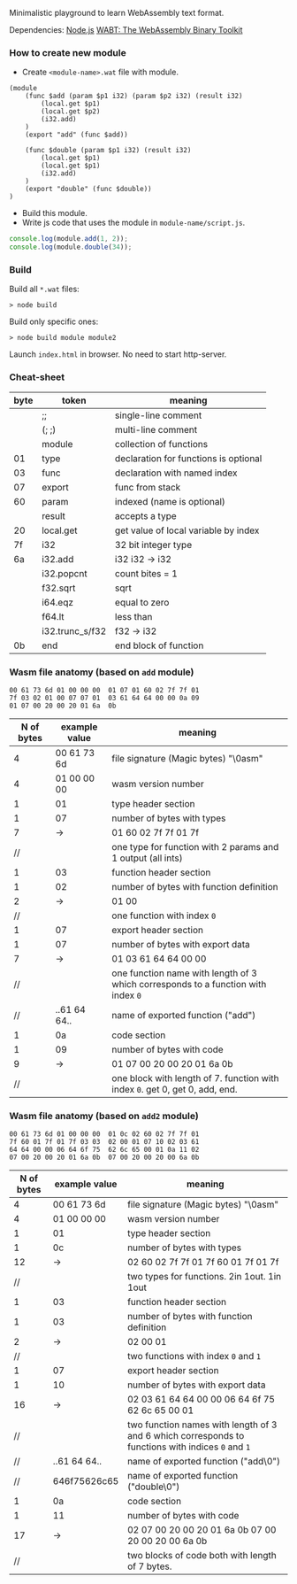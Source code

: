 Minimalistic playground to learn WebAssembly text format.

Dependencies:
[Node.js](https://nodejs.org/)
[WABT: The WebAssembly Binary Toolkit](https://github.com/WebAssembly/wabt)


### How to create new module

* Create `<module-name>.wat` file with module.
```wat
(module
    (func $add (param $p1 i32) (param $p2 i32) (result i32)
        (local.get $p1)
        (local.get $p2)
        (i32.add)
    )
    (export "add" (func $add))

    (func $double (param $p1 i32) (result i32)
        (local.get $p1)
        (local.get $p1)
        (i32.add)
    )
    (export "double" (func $double))
)
```
* Build this module.
* Write js code that uses the module in `module-name/script.js`.
```js
console.log(module.add(1, 2));
console.log(module.double(34));
```

### Build
Build all `*.wat` files:
```console
> node build
```
Build only specific ones:
```console
> node build module module2
```

Launch `index.html` in browser. No need to start http-server.

### Cheat-sheet
byte | token            | meaning
-----|------------------|--------------------------------------
     | ;;               | single-line comment
     | (; ;)            | multi-line comment
     | module           | collection of functions
01   | type             | declaration for functions is optional
03   | func             | declaration with named index
07   | export           | func from stack
60   | param            | indexed (name is optional)
     | result           | accepts a type
20   | local.get        | get value of local variable by index
7f   | i32              | 32 bit integer type
6a   | i32.add          | i32 i32 -> i32
     | i32.popcnt       | count bites = 1
     | f32.sqrt         | sqrt
     | i64.eqz          | equal to zero
     | f64.lt           | less than
     | i32.trunc_s/f32  | f32 -> i32
0b   | end              | end block of function

### Wasm file anatomy (based on `add` module)
```
00 61 73 6d 01 00 00 00  01 07 01 60 02 7f 7f 01
7f 03 02 01 00 07 07 01  03 61 64 64 00 00 0a 09
01 07 00 20 00 20 01 6a  0b
```

N of bytes | example value | meaning
-----------|---------------|--------------
4          | 00 61 73 6d   | file signature (Magic bytes) "\0asm"
4          | 01 00 00 00   | wasm version number
1          | 01            | type header section
1          | 07            | number of bytes with types
7          | ->            | 01 60 02 7f 7f 01 7f
//         |               | one type for function with 2 params and 1 output (all ints)
1          | 03            | function header section
1          | 02            | number of bytes with function definition
2          | ->            | 01 00
//         |               | one function with index `0`
1          | 07            | export header section
1          | 07            | number of bytes with export data
7          | ->            | 01 03 61 64 64 00 00
//         |               | one function name with length of 3 which corresponds to a function with index `0`
//         | ..61 64 64..  | name of exported function ("add")
1          | 0a            | code section
1          | 09            | number of bytes with code
9          | ->            | 01 07 00 20 00 20 01 6a  0b
//         |               | one block with length of 7. function with index `0`. get 0, get 0, add, end.

### Wasm file anatomy (based on `add2` module)
```
00 61 73 6d 01 00 00 00  01 0c 02 60 02 7f 7f 01
7f 60 01 7f 01 7f 03 03  02 00 01 07 10 02 03 61
64 64 00 00 06 64 6f 75  62 6c 65 00 01 0a 11 02
07 00 20 00 20 01 6a 0b  07 00 20 00 20 00 6a 0b
```

N of bytes | example value | meaning
-----------|---------------|--------------
4          | 00 61 73 6d   | file signature (Magic bytes) "\0asm"
4          | 01 00 00 00   | wasm version number
1          | 01            | type header section
1          | 0c            | number of bytes with types
12         | ->            | 02 60 02 7f 7f 01 7f 60 01 7f 01 7f
//         |               | two types for functions. 2in 1out. 1in 1out
1          | 03            | function header section
1          | 03            | number of bytes with function definition
2          | ->            | 02 00 01
//         |               | two functions with index `0` and `1`
1          | 07            | export header section
1          | 10            | number of bytes with export data
16         | ->            | 02 03 61 64  64 00 00 06  64 6f 75 62  6c 65 00 01
//         |               | two function names with length of 3 and 6 which corresponds to functions with indices `0` and `1`
//         | ..61 64 64..  | name of exported function ("add\0")
//         | 646f75626c65  | name of exported function ("double\0")
1          | 0a            | code section
1          | 11            | number of bytes with code
17         | ->            | 02  07 00 20 00 20 01 6a 0b  07 00 20 00 20 00 6a 0b
//         |               | two blocks of code both with length of 7 bytes.
